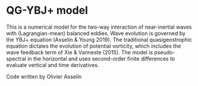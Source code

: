 # QG-YBJ+ model

This is a numerical model for the two-way interaction of near-inertial waves with (Lagrangian-mean) balanced eddies. Wave evolution is governed by the YBJ+ equation (Asselin & Young 2019). The traditional quasigeostrophic equation dictates the evolution of potential vorticity, which includes the wave feedback term of Xie & Vanneste (2015). The model is pseudo-spectral in the horizontal and uses second-order finite differences to evaluate vertical and time derivatives. 

Code written by Olivier Asselin